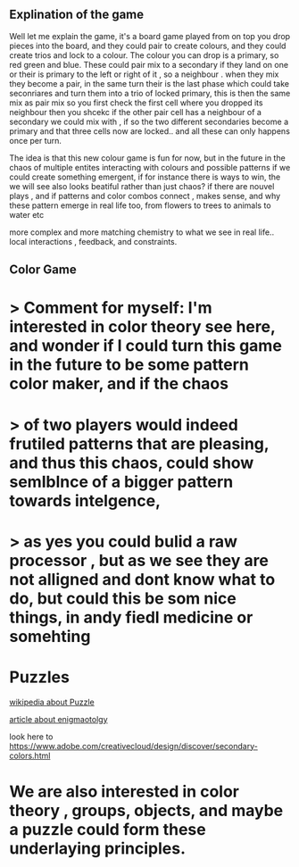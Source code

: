 ## Explination of the game

Well let me explain the game, it's a board game played from on top you drop pieces into the board, and they could pair to create colours, and they could create trios and lock to a colour. The colour you can drop is a primary, so red green and blue. These could pair mix to a secondary if they land on one or their is primary to the left or right of it , so a neighbour . when they mix they become a pair, in the same turn their is the last phase which could take seconriares and turn them into a trio of locked primary, this is then the same mix as pair mix so you first check the first cell where you dropped its neighbour then you shcekc if the other pair cell has a neighbour of a secondary we could mix with , if so the two different secondaries become a primary and that three cells now are locked.. and all these can only happens once per turn.

The idea is that this new colour game is fun for now, but in the future in the chaos of multiple entites interacting with colours and possible patterns
if we could create something emergent, if for instance there is ways to win, the we will see also looks beatiful rather than just chaos?
if there are nouvel plays , and if patterns and color combos connect , makes sense, and why these pattern emerge in real life too, from flowers to trees to animals to water etc

more complex and more matching chemistry to what we see in real life..
local interactions , feedback, and constraints.

## Color Game

# > Comment for myself: I'm interested in color theory see here, and wonder if I could turn this game in the future to be some pattern color maker, and if the chaos

# > of two players would indeed frutiled patterns that are pleasing, and thus this chaos, could show semlblnce of a bigger pattern towards intelgence,

# > as yes you could bulid a raw processor , but as we see they are not alligned and dont know what to do, but could this be som nice things, in andy fiedl medicine or somehting

# Puzzles

[wikipedia about Puzzle](https://en.wikipedia.org/wiki/Puzzle)

[article about enigmaotolgy](https://www.thepipettepen.com/enigmatology-the-art-of-puzzle-design/)

look here to https://www.adobe.com/creativecloud/design/discover/secondary-colors.html

# We are also interested in color theory , groups, objects, and maybe a puzzle could form these underlaying principles.
